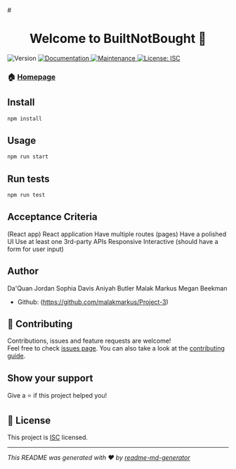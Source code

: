 #<h1 align="center">Welcome to BuiltNotBought 👋</h1>
<p>
  <img alt="Version" src="https://img.shields.io/badge/version-1.0.0-blue.svg?cacheSeconds=2592000" />
  <a href="https://github.com/coding-boot-camp/unit18hw#readme" target="_blank">
    <img alt="Documentation" src="https://img.shields.io/badge/documentation-yes-brightgreen.svg" />
  </a>
  <a href="https://github.com/coding-boot-camp/unit18hw/graphs/commit-activity" target="_blank">
    <img alt="Maintenance" src="https://img.shields.io/badge/Maintained%3F-yes-green.svg" />
  </a>
  <a href="https://github.com/coding-boot-camp/unit18hw/blob/master/LICENSE" target="_blank">
    <img alt="License: ISC" src="https://img.shields.io/github/license/coding-boot-camp/budget-app" />
  </a>
</p>

### 🏠 [Homepage](https://github.com/malakmarkus/Project-3)

## Install

```sh
npm install
```

## Usage

```sh
npm run start
```

## Run tests

```sh
npm run test
```
## Acceptance Criteria
(React app)
React application
Have multiple routes (pages)
Have a polished UI
Use at least one 3rd-party APIs
Responsive
Interactive (should have a form for user input)

## Author
Da'Quan Jordan
Sophia Davis 
Aniyah Butler
Malak Markus
Megan Beekman

* Github: (https://github.com/malakmarkus/Project-3)

## 🤝 Contributing

Contributions, issues and feature requests are welcome!<br />Feel free to check [issues page](https://github.com/coding-boot-camp/unit18hw/issues). You can also take a look at the [contributing guide](https://github.com/coding-boot-camp/unit18hw/blob/master/CONTRIBUTING.md).

## Show your support

Give a ⭐️ if this project helped you!

## 📝 License

This project is [ISC](https://github.com/malakmarkus/Project-3/blob/master/LICENSE) licensed.

***
_This README was generated with ❤️ by [readme-md-generator](https://github.com/kefranabg/readme-md-generator)_
